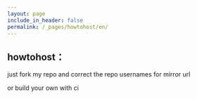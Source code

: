 ```yaml
---
layout: page
include_in_header: false
permalink: /_pages/howtohost/en/
---
```



howtohost：
-------

just fork my repo and correct the repo usernames for mirror url

or build your own with ci